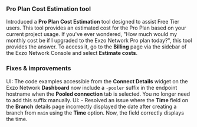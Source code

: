 ### Pro Plan Cost Estimation tool

Introduced a **Pro Plan Cost Estimation** tool designed to assist Free Tier users. This tool provides an estimated cost for the Pro Plan based on your current project usage. If you've ever wondered, "How much would my monthly cost be if I upgraded to the Exzo Network Pro plan today?", this tool provides the answer. To access it, go to the **Billing** page via the sidebar of the Exzo Network Console and select **Estimate costs**.

### Fixes & improvements

UI: The code examples accessible from the **Connect Details** widget on the Exzo Network **Dashboard** now include a `-pooler` suffix in the endpoint hostname when the **Pooled connection** tab is selected. You no longer need to add this suffix manually.
UI: - Resolved an issue where the **Time** field on the **Branch** details page incorrectly displayed the date after creating a branch from `main` using the **Time** option. Now, the field correctly displays the time.
